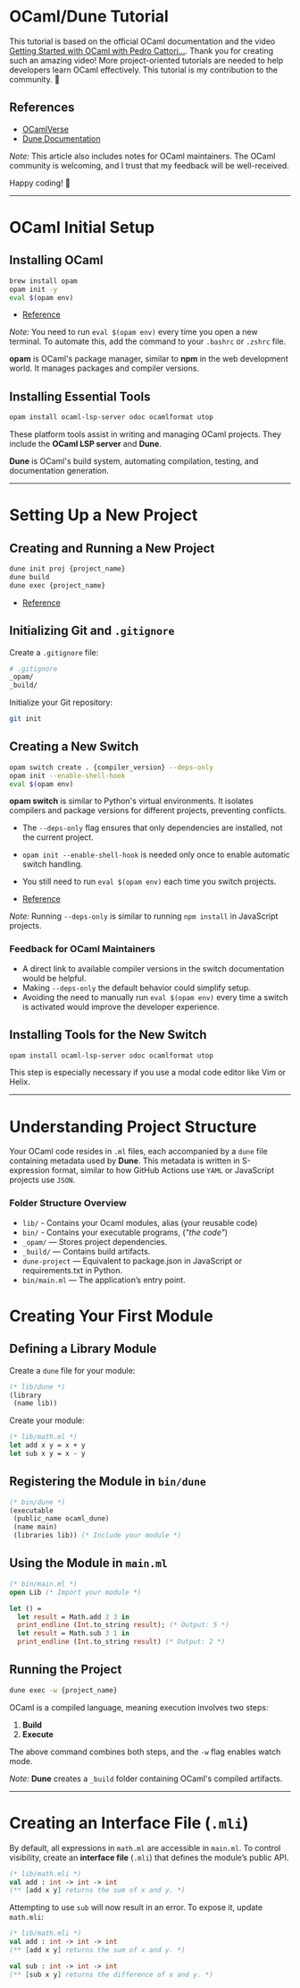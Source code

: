 # OCaml/Dune Tutorial

This tutorial is based on the official OCaml documentation and the video [Getting Started with OCaml with Pedro Cattori...](https://www.youtube.com/watch?v=FtI5hxDcVKU&t=2190s). Thank you for creating such an amazing video! More project-oriented tutorials are needed to help developers learn OCaml effectively. This tutorial is my contribution to the community. 🫰

## References

- [OCamlVerse](https://ocamlverse.net/content/quickstart_ocaml_project_dune.html)
- [Dune Documentation](https://dune.readthedocs.io/en/stable/tutorials/developing-with-dune)

*Note:* This article also includes notes for OCaml maintainers. The OCaml community is welcoming, and I trust that my feedback will be well-received.

 Happy coding! 🚀

---

<!-- TODO: replace this text with a guide on how to use the /guides folder -->

# OCaml Initial Setup

## Installing OCaml

```sh
brew install opam
opam init -y
eval $(opam env)
```

- [Reference](https://ocaml.org/docs/installing-ocaml)  

*Note:* You need to run `eval $(opam env)` every time you open a new terminal. To automate this, add the command to your `.bashrc` or `.zshrc` file.

**opam** is OCaml's package manager, similar to **npm** in the web development world. It manages packages and compiler versions.

## Installing Essential Tools

```sh
opam install ocaml-lsp-server odoc ocamlformat utop
```

These platform tools assist in writing and managing OCaml projects. They include the **OCaml LSP server** and **Dune**.

**Dune** is OCaml's build system, automating compilation, testing, and documentation generation.

---

# Setting Up a New Project

## Creating and Running a New Project

```sh
dune init proj {project_name}
dune build
dune exec {project_name}
```

- [Reference](https://dune.readthedocs.io/en/stable/quick-start.html)  

## Initializing Git and `.gitignore`

Create a `.gitignore` file:

```sh
# .gitignore
_opam/
_build/
```

Initialize your Git repository:

```sh
git init
```

## Creating a New Switch

```sh
opam switch create . {compiler_version} --deps-only
opam init --enable-shell-hook
eval $(opam env)
```

**opam switch** is similar to Python's virtual environments. It isolates compilers and package versions for different projects, preventing conflicts.

- The `--deps-only` flag ensures that only dependencies are installed, not the current project.
- `opam init --enable-shell-hook` is needed only once to enable automatic switch handling.
- You still need to run `eval $(opam env)` each time you switch projects.

- [Reference](https://ocaml.org/docs/opam-switch-introduction#creating-a-new-switch)  

*Note:* Running `--deps-only` is similar to running `npm install` in JavaScript projects.

### Feedback for OCaml Maintainers

- A direct link to available compiler versions in the switch documentation would be helpful.
- Making `--deps-only` the default behavior could simplify setup.
- Avoiding the need to manually run `eval $(opam env)` every time a switch is activated would improve the developer experience.

## Installing Tools for the New Switch

```sh
opam install ocaml-lsp-server odoc ocamlformat utop
```

This step is especially necessary if you use a modal code editor like Vim or Helix.

---

# Understanding Project Structure

Your OCaml code resides in `.ml` files, each accompanied by a `dune` file containing metadata used by **Dune**. This metadata is written in S-expression format, similar to how GitHub Actions use `YAML` or JavaScript projects use `JSON`.

### Folder Structure Overview

- `lib/` - Contains your Ocaml modules, alias (your reusable code)
- `bin/` - Contains your executable programs,  (*"the code"*)
- `_opam/` — Stores project dependencies.
- `_build/` — Contains build artifacts.
- `dune-project` — Equivalent to package.json in JavaScript or requirements.txt in Python.
- `bin/main.ml` — The application’s entry point.



# Creating Your First Module

## Defining a Library Module

Create a `dune` file for your module:

```ml
(* lib/dune *)
(library
 (name lib))
```

Create your module:

```ml
(* lib/math.ml *)
let add x y = x + y
let sub x y = x - y
```

## Registering the Module in `bin/dune`

```ml
(* bin/dune *)
(executable
 (public_name ocaml_dune)
 (name main)
 (libraries lib)) (* Include your module *)
```

## Using the Module in `main.ml`

```ml
(* bin/main.ml *)
open Lib (* Import your module *)

let () =
  let result = Math.add 2 3 in
  print_endline (Int.to_string result); (* Output: 5 *)
  let result = Math.sub 3 1 in
  print_endline (Int.to_string result) (* Output: 2 *)
```

## Running the Project

```sh
dune exec -w {project_name}
```

OCaml is a compiled language, meaning execution involves two steps:
1. **Build**
2. **Execute**

The above command combines both steps, and the `-w` flag enables watch mode.

*Note:* **Dune** creates a `_build` folder containing OCaml's compiled artifacts.

---

# Creating an Interface File (`.mli`)

By default, all expressions in `math.ml` are accessible in `main.ml`. To control visibility, create an **interface file** (`.mli`) that defines the module’s public API.

```ml
(* lib/math.mli *)
val add : int -> int -> int
(** [add x y] returns the sum of x and y. *)
```

Attempting to use `sub` will now result in an error. To expose it, update `math.mli`:

```ml
(* lib/math.mli *)
val add : int -> int -> int
(** [add x y] returns the sum of x and y. *)

val sub : int -> int -> int
(** [sub x y] returns the difference of x and y. *)
```
